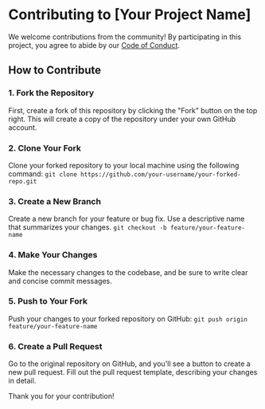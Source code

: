 # Contributing to [Your Project Name]

We welcome contributions from the community! By participating in this project, you agree to abide by our [Code of Conduct](CODE_OF_CONDUCT.md).

## How to Contribute

### 1. Fork the Repository

First, create a fork of this repository by clicking the "Fork" button on the top right. This will create a copy of the repository under your own GitHub account.

### 2. Clone Your Fork

Clone your forked repository to your local machine using the following command:
`git clone https://github.com/your-username/your-forked-repo.git`

### 3. Create a New Branch

Create a new branch for your feature or bug fix. Use a descriptive name that summarizes your changes.
`git checkout -b feature/your-feature-name`

### 4. Make Your Changes

Make the necessary changes to the codebase, and be sure to write clear and concise commit messages.

### 5. Push to Your Fork

Push your changes to your forked repository on GitHub:
`git push origin feature/your-feature-name`

### 6. Create a Pull Request

Go to the original repository on GitHub, and you'll see a button to create a new pull request. Fill out the pull request template, describing your changes in detail.

Thank you for your contribution!
